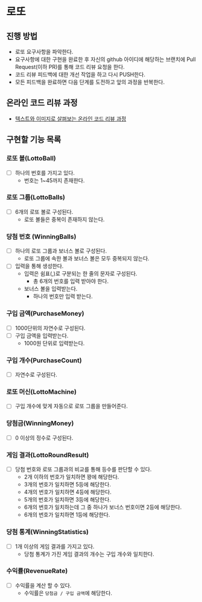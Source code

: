 # 로또
## 진행 방법
* 로또 요구사항을 파악한다.
* 요구사항에 대한 구현을 완료한 후 자신의 github 아이디에 해당하는 브랜치에 Pull Request(이하 PR)를 통해 코드 리뷰 요청을 한다.
* 코드 리뷰 피드백에 대한 개선 작업을 하고 다시 PUSH한다.
* 모든 피드백을 완료하면 다음 단계를 도전하고 앞의 과정을 반복한다.

## 온라인 코드 리뷰 과정
* [텍스트와 이미지로 살펴보는 온라인 코드 리뷰 과정](https://github.com/next-step/nextstep-docs/tree/master/codereview)

## 구현할 기능 목록

### 로또 볼(LottoBall)
- [ ] 하나의 번호를 가지고 있다.
  - 번호는 1~45까지 존재한다.

### 로또 그룹(LottoBalls)
- [ ] 6개의 로또 볼로 구성된다.
  - 로또 볼들은 중복이 존재하지 않는다.

### 당첨 번호 (WinningBalls)
- [ ] 하나의 로또 그룹과 보너스 볼로 구성된다.
  - 로또 그룹에 속한 볼과 보너스 볼은 모두 중복되지 않는다.
- [ ] 입력을 통해 생성한다.
    - 입력은 쉼표(,)로 구분되는 한 줄의 문자로 구성된다.
      - 총 6개의 번호를 입력 받아야 한다.
    - 보너스 볼을 입력받는다.
      - 하나의 번호만 입력 받는다.

### 구입 금액(PurchaseMoney)
- [ ] 1000단위의 자연수로 구성된다.
- [ ] 구입 금액을 입력받는다.
  - 1000원 단위로 입력받는다.

### 구입 개수(PurchaseCount)
- [ ] 자연수로 구성된다.

### 로또 머신(LottoMachine)
- [ ] 구입 개수에 맞게 자동으로 로또 그룹을 만들어준다.

### 당첨금(WinningMoney)
- [ ] 0 이상의 정수로 구성된다.

### 게임 결과(LottoRoundResult) 
- [ ] 당첨 번호와 로또 그룹과의 비교를 통해 등수를 판단할 수 있다.
    - 2개 이하의 번호가 일치하면 꽝에 해당한다.
    - 3개의 번호가 일치하면 5등에 해당한다.
    - 4개의 번호가 일치하면 4등에 해당한다.
    - 5개의 번호가 일치하면 3등에 해당한다.
    - 6개의 번호가 일치하는데 그 중 하나가 보너스 번호이면 2등에 해당한다.
    - 6개의 번호가 일치하면 1등에 해당한다.

### 당첨 통계(WinningStatistics)
- [ ] 1개 이상의 게임 결과를 가지고 있다. 
    - 당첨 통계가 가진 게임 결과의 개수는 구입 개수와 일치한다.

### 수익률(RevenueRate)
- [ ] 수익률을 계산 할 수 있다.
    - 수익률은 `당첨금 / 구입 금액`에 해당한다.
